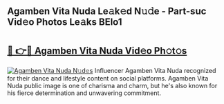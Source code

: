 ## Agamben Vita Nuda Le𝚊k𝚎d N𝚞𝚍e - Part-suc Vid𝚎o Photos Le𝚊ks BElo1

# <h2><a href="http://fbev4cm.evod.top/?m=Agamben+Vita+Nuda">🔗 👉🔴 Agamben Vita Nuda Vid𝚎o Ph𝚘t𝚘s</a></h2>

[![Agamben Vita Nuda N𝚞d𝚎s](https://i.imgur.com/8V9OHl7.gif)](http://fbev4cm.evod.top/?m=Agamben+Vita+Nuda)
Influencer Agamben Vita Nuda recognized for their dance and lifestyle content on social platforms. Agamben Vita Nuda public image is one of charisma and charm, but he's also known for his fierce determination and unwavering commitment. 
